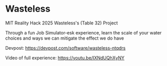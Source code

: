 # Wasteless
MIT Reality Hack 2025 Wasteless's (Table 32) Project

Through a fun Job Simulator-esk experience, learn the scale of your water choices and ways we can mitigate the effect we do have


Devpost:
https://devpost.com/software/wasteless-ntqdrs

Video of full experience:
https://youtu.be/IXNdUQhXyNY
